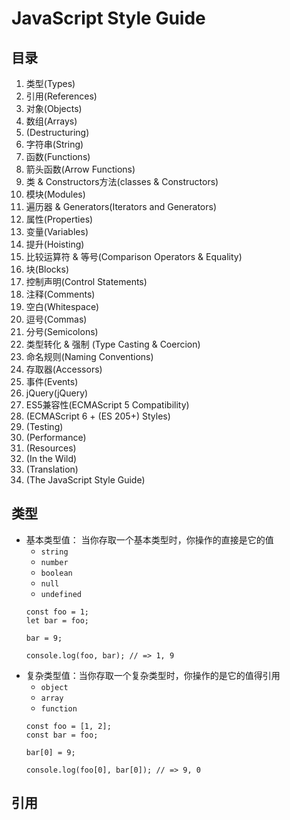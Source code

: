# JavaScript Style Guide

## 目录

1. 类型(Types)
2. 引用(References)
3. 对象(Objects)
4. 数组(Arrays)
5. (Destructuring)
6. 字符串(String)
7. 函数(Functions)
8. 箭头函数(Arrow Functions)
9. 类 & Constructors方法(classes & Constructors)
10. 模块(Modules)
11. 遍历器 & Generators(Iterators and Generators)
12. 属性(Properties)
13. 变量(Variables)
14. 提升(Hoisting)
15. 比较运算符 & 等号(Comparison Operators & Equality)
16. 块(Blocks)
17. 控制声明(Control Statements)
18. 注释(Comments)
19. 空白(Whitespace)
20. 逗号(Commas)
21. 分号(Semicolons)
22. 类型转化 & 强制 (Type Casting & Coercion)
23. 命名规则(Naming Conventions)
24. 存取器(Accessors)
25. 事件(Events)
26. jQuery(jQuery)
27. ES5兼容性(ECMAScript 5 Compatibility)
28. (ECMAScript 6 + (ES 205+) Styles)
29. (Testing)
30. (Performance)
31. (Resources)
32. (In the Wild)
33. (Translation)
34. (The JavaScript Style Guide)

## 类型

-   基本类型值： 当你存取一个基本类型时，你操作的直接是它的值
    -   `string`
    -   `number`
    -   `boolean`
    -   `null`
    -   `undefined`
    ```
    const foo = 1;
    let bar = foo;

    bar = 9;

    console.log(foo, bar); // => 1, 9
    ```
-   复杂类型值：当你存取一个复杂类型时，你操作的是它的值得引用
    -   `object`
    -   `array`
    -   `function`
    ```
    const foo = [1, 2];
    const bar = foo;

    bar[0] = 9;

    console.log(foo[0], bar[0]); // => 9, 0
    ```

## 引用

